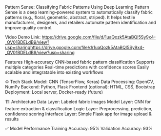 Pattern Sense: Classifying Fabric Patterns Using Deep Learning
Pattern Sense is a deep learning–powered system to automatically classify fabric patterns (e.g., floral, geometric, abstract, striped). It helps textile manufacturers, designers, and retailers automate pattern identification and improve quality control.

Video Demo Link:
https://drive.google.com/file/d/1uaQozk5AtaBQI5Sy9x4-_QV01BDELdB9/view?usp=sharinghttps://drive.google.com/file/d/1uaQozk5AtaBQI5Sy9x4-_QV01BDELdB9/view?usp=sharing

Features
High-accuracy CNN-based fabric pattern classification
Supports multiple categories
Real-time predictions with confidence scores
Easily scalable and integratable into existing workflows

⚙️ Tech Stack
Model: CNN (TensorFlow, Keras)
Data Processing: OpenCV, NumPy
Backend: Python, Flask
Frontend (optional): HTML, CSS, Bootstrap
Deployment: Local server, Docker-ready (future)

🏗️ Architecture
Data Layer: Labeled fabric images
Model Layer: CNN for feature extraction & classification
Logic Layer: Preprocessing, prediction, confidence scoring
Interface Layer: Simple Flask app for image upload & results

✅ Model Performance
Training Accuracy: 95%
Validation Accuracy: 93%
